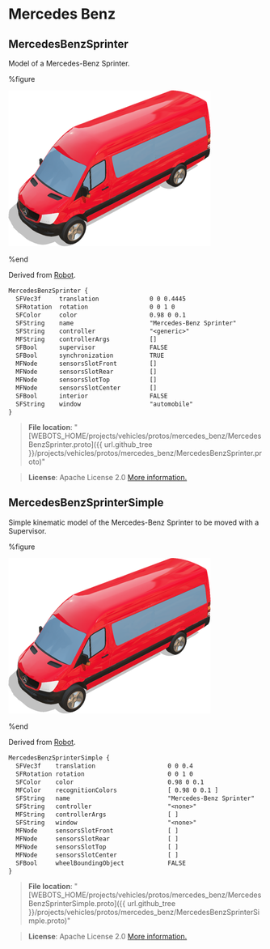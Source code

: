 # Mercedes Benz

## MercedesBenzSprinter

Model of a Mercedes-Benz Sprinter.

%figure

![MercedesBenzSprinter](images/mercedes_benz/MercedesBenzSprinter.thumbnail.png)

%end

Derived from [Robot](../reference/robot.md).

```
MercedesBenzSprinter {
  SFVec3f     translation              0 0 0.4445
  SFRotation  rotation                 0 0 1 0
  SFColor     color                    0.98 0 0.1
  SFString    name                     "Mercedes-Benz Sprinter"
  SFString    controller               "<generic>"
  MFString    controllerArgs           []
  SFBool      supervisor               FALSE
  SFBool      synchronization          TRUE
  MFNode      sensorsSlotFront         []
  MFNode      sensorsSlotRear          []
  MFNode      sensorsSlotTop           []
  MFNode      sensorsSlotCenter        []
  SFBool      interior                 FALSE
  SFString    window                   "automobile"
}
```

> **File location**: "[WEBOTS\_HOME/projects/vehicles/protos/mercedes\_benz/MercedesBenzSprinter.proto]({{ url.github_tree }}/projects/vehicles/protos/mercedes_benz/MercedesBenzSprinter.proto)"

> **License**: Apache License 2.0
[More information.](http://www.apache.org/licenses/LICENSE-2.0)

## MercedesBenzSprinterSimple

Simple kinematic model of the Mercedes-Benz Sprinter to be moved with a Supervisor.

%figure

![MercedesBenzSprinterSimple](images/mercedes_benz/MercedesBenzSprinterSimple.thumbnail.png)

%end

Derived from [Robot](../reference/robot.md).

```
MercedesBenzSprinterSimple {
  SFVec3f    translation                    0 0 0.4
  SFRotation rotation                       0 0 1 0
  SFColor    color                          0.98 0 0.1
  MFColor    recognitionColors              [ 0.98 0 0.1 ]
  SFString   name                           "Mercedes-Benz Sprinter"
  SFString   controller                     "<none>"
  MFString   controllerArgs                 [ ]
  SFString   window                         "<none>"
  MFNode     sensorsSlotFront               [ ]
  MFNode     sensorsSlotRear                [ ]
  MFNode     sensorsSlotTop                 [ ]
  MFNode     sensorsSlotCenter              [ ]
  SFBool     wheelBoundingObject            FALSE
}
```

> **File location**: "[WEBOTS\_HOME/projects/vehicles/protos/mercedes\_benz/MercedesBenzSprinterSimple.proto]({{ url.github_tree }}/projects/vehicles/protos/mercedes_benz/MercedesBenzSprinterSimple.proto)"

> **License**: Apache License 2.0
[More information.](http://www.apache.org/licenses/LICENSE-2.0)

